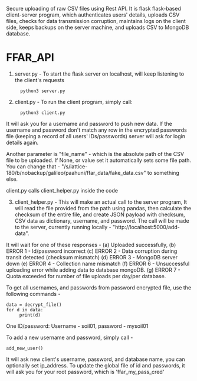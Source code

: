 Secure uploading of raw CSV files using Rest API. It is flask flask-based client-server program, which authenticates users' details, uploads CSV files, checks for data transmission corruption, maintains logs on the client side, keeps backups on the server machine, and uploads CSV to MongoDB database. 

# FFAR_API
1. server.py -  To start the flask server on localhost, will keep listening to the client's requests

         python3 server.py
   
3. client.py -  To run the client program, simply call:

         python3 client.py

It will ask you for a username and password to push new data. If the username and password don't match any row in the encrypted passwords file (keeping a record of all users' IDs/passwords) server will ask for login details again. 

Another parameter is "file_name"  - which is the absolute path of the CSV file to be uploaded. If None, or value set it automatically sets some file path. You can change that - "/s/lattice-180/b/nobackup/galileo/paahuni/ffar_data/fake_data.csv" to something else.  

client.py calls client_helper.py inside the code 

3. client_helper.py - This will make an actual call to the server program, It will read the file provided from the path using pandas, then calculate the checksum of the entire file, and create JSON payload with checksum, CSV data as dictionary, username, and password. The call will be made to the server, currently running locally - "http://localhost:5000/add-data".

It will wait for one of these responses - (a) Uploaded successfully, (b) ERROR 1 - Id/password incorrect (c) ERROR 2 -  Data corruption during transit detected (checksum mismatch) (d) ERROR 3 - MongoDB server down (e)  ERROR 4 - Collection name mismatch (f) ERROR 6 - Unsuccessful uploading error while adding data to database mongoDB. (g) ERROR 7 - Quota exceeded for number of file uploads per day/per database.

To get all usernames, and passwords from password encrypted file, use the following commands - 
   
    data = decrypt_file()
    for d in data:
         print(d)
         
One ID/password: Username - soil01, password - mysoil01

To add a new username and password, simply call -
    
    add_new_user()

It will ask new client's username, password, and database name, you can optionally set ip_address. To update the global file of id and passwords, it will ask you for your root password, which is 'ffar_my_pass_cred'
